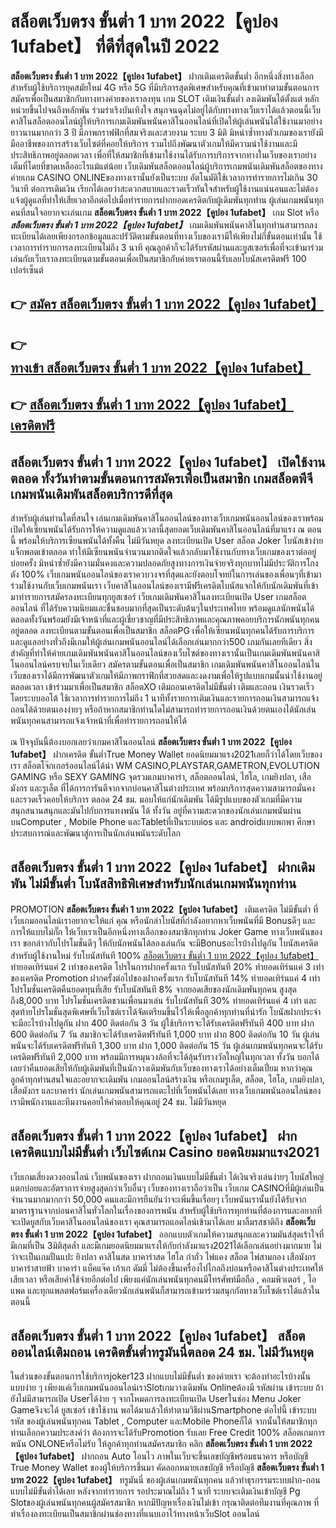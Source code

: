 # สล็อตเว็บตรง ขั้นต่ำ 1 บาท 2022【คูปอง 1ufabet】  ที่ดีที่สุดในปี 2022

**สล็อตเว็บตรง ขั้นต่ำ 1 บาท 2022【คูปอง 1ufabet】** ฝากเติมเครดิตขั้นต่ำ  อีกหนึ่งสิ่งทางเลือกสำหรับผู้ใช้บริการยุคสมัยใหม่ 4G หรือ 5G ที่มีบริการสุดพิเศษสำหรับคุณที่เข้ามาทำตามขั้นตอนการสมัครเพื่อเป็นสมาชิกกับทางทางค่ายของเราลงทุน เกม SLOT  เติมเงินขั้นต่ำ ลงเดิมพันได้ตั้งแต่ หลักหน่วยขึ้นไปจนถึงหลักพัน ร่วมร่าเริงบันเทิงใจ สนุกจนฉุดไม่อยู่ได้กับทางทางเว็บเราได้แล้วตอนนี้เว็บคาสิโนสล็อตออนไลน์ผู้ให้บริการเกมเดิมพันพนันคาสิโนออนไลน์ที่เปิดให้ผู้เล่นพนันได้ใช้งานมาอย่างยาวนานมากกว่า 3 ปี มีภาพกราฟฟิกที่สมจริงและสวยงาม ระบบ 3 มิติ
มิหนำซ้ำทางตัวเกมของเรายังมี มืออาชีพของการสร้างเว็บไซต์ที่คอยให้บริการ  รวมไปถึงพัฒนาตัวเกมให้มีความน่าใช้งานและมีประสิทธิภาพอยู่ตลอดเวลา เพื่อที่ให้สมาชิกที่เข้ามาใช้งานได้รับการบริการจากทางในเว็บของเราอย่างเต็มที่โดยที่ขาดเหลืออะไรแม้แต่น้อย เว็บเดิมพันสล็อตออนไลน์ผู้บริการเกมพนันเดิมพันสล็อตของทางค่ายเกม CASINO ONLINEของทางเรานั้นยังเป็นระบบ อัตโนมัติใช้เวลาการทำรายการไม่เกิน 30 วินาที ต่อการเติมเงิน เรียกได้เลยว่าสะดวกสบายและรวดเร็วทันใจสำหรับผู้ใช้งานแน่นอนและไม่ต้องแจ้งผู้ดูแลที่ทำให้เสียเวลาอีกต่อไปเมื่อทำรายการฝากยอดเครดิตกับผู้เดิมพันทุกท่าน
ผู้เล่นเกมพนันทุกคนที่สนใจอยากจะเล่นเกม **สล็อตเว็บตรง ขั้นต่ำ 1 บาท 2022【คูปอง 1ufabet】** เกม Slot  หรือ ***สล็อตเว็บตรง ขั้นต่ำ 1 บาท 2022【คูปอง 1ufabet】*** เกมเดิมพันพนันคาสิโนทุกท่านสามารถลงทะเบียนได้เลยเพียงกรอกข้อมูลและปรัวัติตามขั้นตอนที่ทางเว็บของเรามีให้เพียงไม่กี่ขั้นตอนเท่านั้น ใช้เวลาการทำรายการลงทะเบียนไม่ถึง 3 นาที คุณลูกค้าก็จะได้รับรหัสผ่านและยูสเซอร์เพื่อที่จะเข้ามาร่วมเล่นกับเว็บเราลงทะเบียนตามขั้นตอนเพื่อเป็นสมาชิกกับค่ายเราตอนนี้รับเลยโบนัสเครดิตฟรี 100 เปอร์เซ็นต์

## 👉 [สมัคร สล็อตเว็บตรง ขั้นต่ำ 1 บาท 2022【คูปอง 1ufabet】](https://archa888.com/)
## 👉 [ทางเข้า สล็อตเว็บตรง ขั้นต่ำ 1 บาท 2022【คูปอง 1ufabet】](https://archa888.com/)
## 👉 [สล็อตเว็บตรง ขั้นต่ำ 1 บาท 2022【คูปอง 1ufabet】 เครดิตฟรี](https://archa888.com/)

## สล็อตเว็บตรง ขั้นต่ำ 1 บาท 2022【คูปอง 1ufabet】 เปิดใช้งานตลอด ทั้งวันทำตามขั้นตอนการสมัครเพื่อเป็นสมาชิก เกมสล็อตพีจี เกมพนันเดิมพันสล็อตบริการดีที่สุด

สำหรับผู้เล่นท่านใดที่สนใจ เล่นเกมเดิมพันคาสิโนออนไลน์ของทางเว็บเกมพนันออนไลน์ของเราพร้อมเปิดให้เซียนพนันได้รับการให้ความดูแลแล้วเวลานี้สุดยอดเว็บเดิมพันคาสิโนออนไลน์ที่มาแรง ณ ตอนนี้ พร้อมให้บริการเซียนพนันได้ทั้งคืน ไม่มีวันหยุด ลงทะเบียนเปิด User สล็อต Joker โบนัสเข้าง่าย แจ็กพอตเข้าตลอด ทำให้มีเซียนพนันจำนวนมากติดใจแล้วกลับมาใช้งานกับทางเว็บเกมของเราต่ออยู่บ่อยครั้ง มิหนำซ้ำยังมีความมั่นคงและความปลอดภัยสูงทางการเงินจ่ายจริงทุกบาทไม่มีประวัติการโกงตัง 100% เว็บเกมพนันออนไลน์ของเราควบวงจรที่สุดและยังตอบโจทย์ในการเล่นของเพื่อนๆที่เข้ามาร่วมใช้งานกับเว็บเกมพนันเรา
เว็บคาสิโนออนไลน์ของเรามีฟรีเครดิตโบนัสแจกให้กับนักเดิมพันที่เข้ามาทำรายการสมัครลงทะเบียนทุกยูสเซอร์ เว็บเกมเดิมพันคาสิโนลงทะเบียนเปิด User เกมสล็อตออนไลน์ ที่ได้รับความนิยมและชื่นชอบมากที่สุดเป็นระดับต้นๆในประเทศไทย พร้อมดูแลนักพนันได้ตลอดทั้งวันพร้อมยังมีเจ้าหน้าที่และผู้เชี่ยวชาญที่มีประสิทธิภาพและคุณภาพคอยบริการนักพนันทุกคนอยู่ตลอด ลงทะเบียนตามขั้นตอนเพื่อเป็นสมาชิก สล็อตPG เพื่อให้เซียนพนันทุกคนได้รับการบริการและดูแลอย่างทั่วถึงมีเกมให้ผู้เล่นเกมพนันออนไลน์ได้เลือกเล่นมากกว่า500 เกมกันเลยทีเดียว
สิ่งสำคัญที่ทำให้ค่ายเกมเดิมพันพนันคาสิโนออนไลน์ของเว็บไซต์ของทางเรานั้นเป็นเกมเดิมพันพนันคาสิโนออนไลน์ครบจบในเว็บเดียว สมัครตามขั้นตอนเพื่อเป็นสมาชิก  เกมเดิมพันพนันคาสิโนออนไลน์ในเว็บของเราได้มีการพัฒนาตัวเกมให้มีภาพกราฟิกที่สวยสดและงดงามเพื่อให้รูปแบบเกมนั้นน่าใช้งานอยู่ตลอดเวลา เข้าร่วมมาเพื่อเป็นสมาชิก สล็อตXO เติมถอนเครดิตไม่มีขั้นต่ำ เติมและถอน เงินรวดเร็วโดยระบบออโต้ ใช้เวลาการทำรายการไม่ถึง 1 นาทีทั้งรายการเติมเงินและรายการถอนเงินสามารถแจ้งถอนได้ด้วยตนเองง่ายๆ หรือถ้าหากสมาชิกท่านใดไม่สามารถทำรายการถอนเงินด้วยตนเองได้นักเล่นพนันทุกคนสามารถแจ้งเจ้าหน้าที่เพื่อทำรายการถอนให้ได้

ณ ปัจจุบันนี้ต้องบอกเลยว่าเกมคาสิโนออนไลน์ **สล็อตเว็บตรง ขั้นต่ำ 1 บาท 2022【คูปอง 1ufabet】** ฝากเครดิต ขั้นต่ำTrue Money Wallet ยอดนิยมมาแรง2021เลยก็ว่าได้โดยเว็บของเรา สล็อตโจ๊กเกอร์ออนไลน์ได้นำ  WM CASINO,PLAYSTAR,GAMETRON,EVOLUTION GAMING หรือ SEXY GAMING จุดรวมเกมบาคาร่า, สล็อตออนไลน์, ไฮโล, เกมยิงปลา, เสือมังกร และรูเล็ต ที่ได้การการันตีจากจากบ่อนคาสิโนต่างประเทศ พร้อมบริการสุดความสามารถมั่นคงและรวดเร็วคอยให้บริการ ตลอด 24 ชม. มอบให้แก่นักเดิมพัน ได้มีรูปแบบของตัวเกมที่มีความสนุกสนานสนุกและมันไปกับการแทงพนัน ได้ ทั้งวัน อยู่ที่ความสะดวกของนักเล่นเกมพนันผ่านบนComputer , Mobile Phone และTabletที่เป็นระบบios และ androidแบบพกพา ศึกษาประสบการณ์และพัฒนาสู่การเป็นนักเล่นพนันระดับโลก

## สล็อตเว็บตรง ขั้นต่ำ 1 บาท 2022【คูปอง 1ufabet】 ฝากเดิมพัน ไม่มีขั้นต่ำ โบนัสสิทธิพิเศษสำหรับนักเล่นเกมพนันทุกท่าน

 PROMOTION  **สล็อตเว็บตรง ขั้นต่ำ 1 บาท 2022【คูปอง 1ufabet】** เติมเครดิต ไม่มีขั้นต่ำ ที่เว็บเกมออนไลน์เราอยากจะให้แก่  คุณ หรือนักล่าโบนัสที่กำลังอยากหาเว็บพนันที่มี Bonusดีๆ และการให้แบบไม่กั๊ก ให้เว็บเราเป็นอีกหนึ่งทางเลือกของสมาชิกทุกท่าน Joker Game ทางเว็บพนันของเรา ขอกล่าวกับโปรโมชั่นดีๆ ให้กับนักพนันได้ลองเล่นกัน จะมีBonusอะไรบ้างไปดูกัน
โบนัสเครดิตสำหรับผู้ใช้งานใหม่ รับโบนัสทันที 100% [สล็อตเว็บตรง ขั้นต่ำ 1 บาท 2022【คูปอง 1ufabet】](https://archa888.com/) ทำยอดเทิร์นแค่ 2 เท่าของเครดิต
โปรในการฝากครั้งแรก รับโบนัสทันที 20% ทำยอดเทิร์นแค่ 3 เท่าของเครดิต
 Promotion ฝากครั้งต่อไปของฝากครั้งแรก รับโบนัสทันที 14% ทำยอดเทิร์นแค่ 4 เท่า
โปรโมชั่นเครดิตคืนยอดทุนที่เสีย รับโบนัสทันที 8% จากยอดเสียของนักเดิมพันทุกคน สูงสุดถึง8,000 บาท
โปรโมชั่นเครดิตชวนเพื่อนมาเล่น รับโบนัสทันที 30% ทำยอดเทิร์นแค่ 4 เท่า
และสุดท้ายโปรโมชั่นสุดพิเศษที่เว็บไซต์เราได้จัดเตรียมขึ้นไว้ให้เพื่อลูกค้าทุกท่านที่น่ารัก โบนัสฝากประจำ จะมีอะไรบ้างไปดูกัน
ฝาก 400 ติดต่อกัน 3 วัน ผู้ใช้บริการจะได้รับเครดิตฟรีทันที 400 บาท
ฝาก 600 ติดต่อกัน 7 วัน สมาชิกจะได้รับเครดิตฟรีทันที 1,000 บาท
ฝาก 800 ติดต่อกัน 10 วัน ผู้เล่นพนันจะได้รับเครดิตฟรีทันที 1,300 บาท
ฝาก 1,000 ติดต่อกัน 15 วัน ผู้เล่นเกมพนันทุกคนจะได้รับเครดิตฟรีทันที 2,000 บาท
พร้อมมีการหมุนวงล้อที่จะได้ลุ้นรับรางวัลใหญ่ในทุกเวลา ทั้งวัน บอกได้เลยว่าคืนยอดเสียให้กับผู้เดิมพันที่เป็นนักวางเดิมพันกับเว็บของทางเราได้อย่างเต็มเปี่ยม หากว่าคุณลูกค้าทุกท่านสนใจและอยากจะเดิมพัน เกมออนไลน์สร้างเงิน หรือเกมรูเล็ต, สล็อต, ไฮโล, เกมยิงปลา, เสือมังกร และบาคาร่า นักเล่นเกมพนันสามารถแตะไปที่เว็บพนันได้เลย ทางเว็บเกมพนันออนไลน์ของเรามีพนักงานและทีมงานคอยให้คำตอบให้คุณอยู่ 24 ชม. ไม่มีวันหยุด

## สล็อตเว็บตรง ขั้นต่ำ 1 บาท 2022【คูปอง 1ufabet】 ฝากเครดิตแบบไม่มีขั้นต่ำ  เว็บไซต์เกม Casino ยอดนิยมมาแรง2021

เว็บเกมเสี่ยงดวงออนไลน์ เว็บพนันของเรา ฝากถอนเงินแบบไม่มีขั้นต่ำ ได้เงินจริงเล่นง่ายๆ โบนัสใหญ่แตกบ่อยและอัตราการจ่ายสูงสุดกว่าเว็บอื่นๆ เว็บของทางเราถือว่าเป็น เว็บเกม CASINOที่มีผู้เล่นเป็นจำนวนมากมากกว่า 50,000 คนและมีการยืนยันว่าจะเพิ่มขึ้นเรื่อยๆ เว็บพนันเรานั้นยังได้รับจากมาตราฐานจากบ่อนคาสิโนทั่วโลกในเรื่องของการพนัน สำหรับผู้ใช้บริการทุกท่านที่ต้องการและอยากที่จะเปิดยูสกับเว็บคาสิโนออนไลน์ของเรา คุณสามารถแอดไลน์เข้ามาได้เลย
	มาลิ้มรสชาติถึง **สล็อตเว็บตรง ขั้นต่ำ 1 บาท 2022【คูปอง 1ufabet】** ออกแบบตัวเกมให้ความสนุกและความมันส์สุดเร้าใจที่มีเกมที่เป็น 3มิติสุดล้ำ และมีเกมยอดนิยมมาแรงให้กับกำลังมาแรง2021ได้เลือกเล่นอย่างมากมาย  ไม่ว่าจะเป็นเกมปั่นแปะ ยิงปลา คาสิโนสด บาคาร่าสด ไฮโล กำถั่ว ไพ่แคง สล็อต ไพ่สามกอง เสือมังกร บาคาร่าสายฟ้า บาคาร่า แบ็คแจ๊ค เก้าเก ดัมมี่ ไม่ต้องขึ้นเครื่องไปไกลถึงบ่อนหรือคาสิโนต่างประเทศให้เสียเวลา หรือเสียค่าใช้จ่ายอีกต่อไป เพียงแค่นักเล่นพนันทุกคนมีโทรศัพท์มือถือ , คอมพิวเตอร์ , ไอแพด และทุกแพลตฟอร์มเครื่องเดียวนักเล่นพนันก็สามารถเข้ามาร่วมสนุกกัลทางเว็บไซต์เราได้แล้วในตอนนี้

## สล็อตเว็บตรง ขั้นต่ำ 1 บาท 2022【คูปอง 1ufabet】 สล็อต ออนไลน์เติมถอน เครดิตขั้นต่ำทรูมันนี่ตลอด 24 ชม. ไม่มีวันหยุด

ในส่วนของขั้นตอนการใช้บริการjoker123 ฝากแบบไม่มีขั้นต่ำ ของค่ายเรา จะต้องทำอะไรบ้างนั้น แบบง่าย ๆ เพียงแค่เว็บเกมพนันออนไลน์เราSlotเกมวางเดิมพัน Onlineต้องมี รหัสผ่าน เข้าระบบ ถ้ายังไม่มีสามารถเปิด Userได้ง่าย ๆ จากโหมดการลงทะเบียนเปิด Userในช่อง Menu Joker Gameจึงจะได้ ยูสเซอร์ เข้าใช้งาน พอได้มาแล้วให้ทำตามวิธีผ่านSmartphone ต่อไปนี้
เข้าระบบ รหัส  ของผู้เล่นพนันทุกคน Tablet , Computer และMobile Phoneก็ได้
จากนั้นให้สมาชิกทุกท่านเลือกความประสงค์ว่า ต้องการจะได้รับPromotion รับเลย Free Credit 100% สล็อตเกมการพนัน ONLONEหรือไม่รับ
ให้ลูกค้าทุกท่านสมัครสมาชิก คลิก **สล็อตเว็บตรง ขั้นต่ำ 1 บาท 2022【คูปอง 1ufabet】** ฝากถอน Auto โอนไว ภาพในเว็บจะขึ้นเลขบัญชีพร้อมธนาคาร หรือบัญชี True Money Wallet ของผู้ให้บริการขึ้นมา
คัดลอกหมายเลขบัญชี หรือบัญชี **สล็อตเว็บตรง ขั้นต่ำ 1 บาท 2022【คูปอง 1ufabet】** ทรูมันนี่ ของผู้เล่นเกมพนันทุกคน แล้วทำธุรกรรมระบบฝาก-ถอน แบบไม่มีขั้นต่ำได้เลย
หลังจากทำรายการ รอประมาณไม่ถึง 1 นาที ระบบจะเติมเงินเข้าบัญชี Pg Slotของผู้เล่นพนันทุกคนผู้สมัครสมาชิก
หากมีปัญหาเรื่องเงินไม่เข้า กรุณาติดต่อทีมงานที่คุณภาพ ที่ทำเรื่องลงทะเบียนเป็นสมาชิกผ่านช่องทางที่แนบเอาไว้ทางหน้าเว็บSlot ออนไลน์


